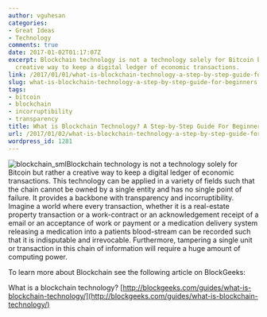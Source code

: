```yaml
---
author: vguhesan
categories:
- Great Ideas
- Technology
comments: true
date: 2017-01-02T01:17:07Z
excerpt: Blockchain technology is not a technology solely for Bitcoin but rather a
  creative way to keep a digital ledger of economic transactions.
link: /2017/01/01/what-is-blockchain-technology-a-step-by-step-guide-for-beginners/
slug: what-is-blockchain-technology-a-step-by-step-guide-for-beginners
tags:
- bitcoin
- blockchain
- incorruptibility
- transparency
title: What is Blockchain Technology? A Step-by-Step Guide For Beginners
url: /2017/01/02/what-is-blockchain-technology-a-step-by-step-guide-for-beginners/
wordpress_id: 1281
---
```


![blockchain_sml](/img/2017/01/blockchain_sml.png)Blockchain technology is not a technology solely for Bitcoin but rather a creative way to keep a digital ledger of economic transactions. This technology can be applied in a variety of fields such that the chain cannot be owned by a single entity and has no single point of failure. It provides a backbone with transparency and incorruptibility. Imagine a world where every transaction, whether it is a real-estate property transaction or a work-contract or an acknowledgement receipt of a email or an acceptance of work or payment or a medication delivery system releasing a medication into a patients blood-stream can be recorded such that it is indisputable and irrevocable. Furthermore, tampering a single unit or transaction in this chain of information will require a huge amount of computing power.




To learn more about Blockchain see the following article on BlockGeeks:


What is a blockchain technology?
[http://blockgeeks.com/guides/what-is-blockchain-technology/](http://blockgeeks.com/guides/what-is-blockchain-technology/)


